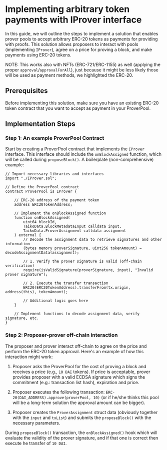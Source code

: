 # Implementing arbitrary token payments with IProver interface

In this guide, we will outline the steps to implement a solution that enables prover pools to accept arbitrary ERC-20 tokens as payments for providing with proofs. This solution allows proposers to interact with pools (implementing `IProver`), agree on a price for proving a block, and make payments using ERC-20 tokens.

NOTE: This works also with NFTs (ERC-721/ERC-1155) as well (applying the proper `approval`/`approvalForAll`), just because it might be less likely those will be used as payment methods, we highlighted the ERC-20.

## Prerequisites

Before implementing this solution, make sure you have an existing ERC-20 token contract that you want to accept as payment in your ProverPool.

## Implementation Steps

### Step 1: An example ProverPool Contract

Start by creating a ProverPool contract that implements the `IProver` interface. This interface should include the `onBlockAssigned` function, which will be called during `proposeBlock()`.
A boilerplate (non-comprehensive) example:

```solidity
// Import necessary libraries and interfaces
import "./IProver.sol";

// Define the ProverPool contract
contract ProverPool is IProver {

    // ERC-20 address of the payment token
    address ERC20TokenAddress;

    // Implement the onBlockAssigned function
    function onBlockAssigned(
        uint64 blockId,
        TaikoData.BlockMetadataInput calldata input,
        TaikoData.ProverAssignment calldata assignment
    ) external {
        // Decode the assignment data to retrieve signatures and other information
        (bytes memory proverSignature, uint256 tokenAmount) = decodeAssignmentData(assignment);

        // 1. Verify the prover signature is valid (off-chain verification)
        require(isValidSignature(proverSignature, input), "Invalid prover signature");

        // 2. Execute the transfer transaction
        ERC20(ERC20TokenAddress).transferFrom(tx.origin, address(this), tokenAmount);

        // Additional logic goes here
    }

    // Implement functions to decode assignment data, verify signature, etc.
}
```

### Step 2: Proposer-prover off-chain interaction

The proposer and prover interact off-chain to agree on the price and perform the ERC-20 token approval. Here's an example of how this interaction might work:

1. Proposer asks the ProverPool for the cost of proving a block and receives a price (e.g., `10 DAI` tokens). If price is acceptable, prover provides proposer with a valid ECDSA signature which signs the commitment (e.g.: transaction list hash), expiration and price.

2. Proposer executes the following transaction: `ERC-20(DAI_ADDRESS).approve(proverPool, 10)` (or if he/she thinks this pool will be a long-term solution the approval amount can be bigger).

3. Proposer creates the `ProverAssignment` struct data (obviously together with the `input` and `txList`) and submits the `proposeBlock()` with the necessary parameters.

During `proposeBlock()` transaction, the `onBlockAssigned()` hook which will evaluate the validity of the prover signature, and if that one is correct then execute he transfer of `10 DAI`.
